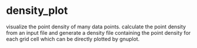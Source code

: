 # density_plot
visualize the point density of many data points. calculate the point density from an input file and generate a density file containing the point density for each grid cell which can be directly plotted by gnuplot.
